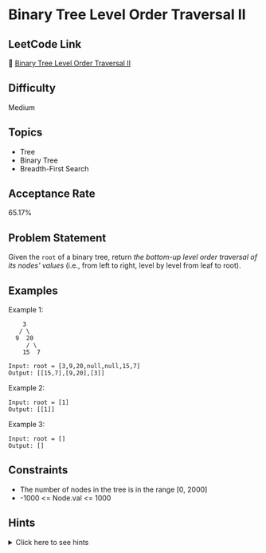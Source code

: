 # Binary Tree Level Order Traversal II

## LeetCode Link
🔗 [Binary Tree Level Order Traversal II](https://leetcode.com/problems/binary-tree-level-order-traversal-ii)

## Difficulty
Medium

## Topics
- Tree
- Binary Tree
- Breadth-First Search

## Acceptance Rate
65.17%

## Problem Statement
Given the `root` of a binary tree, return *the bottom-up level order traversal of its nodes' values* (i.e., from left to right, level by level from leaf to root).

## Examples
Example 1:
```
    3
   / \
  9  20
     / \
    15  7

Input: root = [3,9,20,null,null,15,7]
Output: [[15,7],[9,20],[3]]
```

Example 2:
```
Input: root = [1]
Output: [[1]]
```

Example 3:
```
Input: root = []
Output: []
```

## Constraints
- The number of nodes in the tree is in the range [0, 2000]
- -1000 <= Node.val <= 1000

## Hints
<details>
<summary>Click here to see hints</summary>

1. Use a queue to store nodes at each level
2. Process nodes level by level
3. Store each level's values in a list
4. Reverse the final list of levels to get bottom-up order
5. Consider using a deque for more efficient list reversal

</details>
